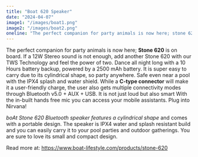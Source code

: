 ```yaml
---
title: "Boat 620 Speaker"
date: "2024-04-07"
image1: "/images/boat1.png"
image2: "/images/boat2.png"
oneline: "The perfect companion for party animals is now here; stone 620 is on board."
---
```



The perfect companion for party animals is now here; __Stone 620__ is on board. If a 12W Stereo sound is not enough, add another Stone 620 with our TWS Technology and feel the power of two. Dance all night long with a 10 Hours battery backup, powered by a 2500 mAh battery. It is super easy to carry due to its cylindrical shape, so party anywhere. Safe even near a pool with the IPX4 splash and water shield. While a __C-type connector__ will make it a user-friendly charge, the user also gets multiple connectivity modes through Bluetooth v5.0 + AUX + USB. It is not just loud but also smart With the in-built hands free mic you can access your mobile assistants. Plug into Nirvana!

_boAt Stone 620 Bluetooth speaker features a cylindrical shape_ and comes with a portable design. The speaker is IPX4 water and splash resistant build and you can easily carry it to your pool parties and outdoor gatherings. You are sure to love its small and compact design.

Read more at: https://www.boat-lifestyle.com/products/stone-620
